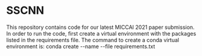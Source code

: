 # SSCNN
This repository contains code for our latest MICCAI 2021 paper submission.
In order to run the code, first create a virtual environment with the packages listed in the requirements file. The command to create a conda virtual environment is: conda create --name <env> --file requirements.txt
